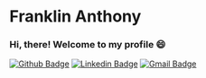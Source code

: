 # Franklin Anthony 

### Hi, there! Welcome to my profile 😄 

[![Github Badge](https://img.shields.io/badge/-Github-000?style=flat-square&logo=Github&logoColor=white&link=https://github.com/diegoclair)](https://github.com/franklinthony)
[![Linkedin Badge](https://img.shields.io/badge/-LinkedIn-blue?style=flat-square&logo=Linkedin&logoColor=white&link=https://www.linkedin.com/in/diegoclair/)](https://www.linkedin.com/in/franklinthony/)
[![Gmail Badge](https://img.shields.io/badge/-Gmail-c14438?style=flat-square&logo=Gmail&logoColor=white&link=mailto:diego93rodrigues@gmail.com)](mailto:franklinthony@eng.ci.ufpb.br)

<!--### About me
My name is Diego and I am a software engineer at Red Ventures. Passionate about learning and programming 💻.
- 💙  In love with golang language. 
- 📚  Learning about Microservices, CI/CD, Docker, Kubernetes and software architecture.
- 🔭  I wanna be one of the world best software engineers.
- 📫  Please do not hesitate to contact me.


<!--
**diegoclair/diegoclair** is a ✨ _special_ ✨ repository because its `README.md` (this file) appears on your GitHub profile.

<!--Here are some ideas to get you started:
- 🔭 I’m currently working on ...
- 🌱 I’m currently learning ...
- 👯 I’m looking to collaborate on ...
- 🤔 I’m looking for help with ...
- 💬 Ask me about ...
- 📫 How to reach me: ...
- 😄 Pronouns: ...
- ⚡ Fun fact: ...
-->
